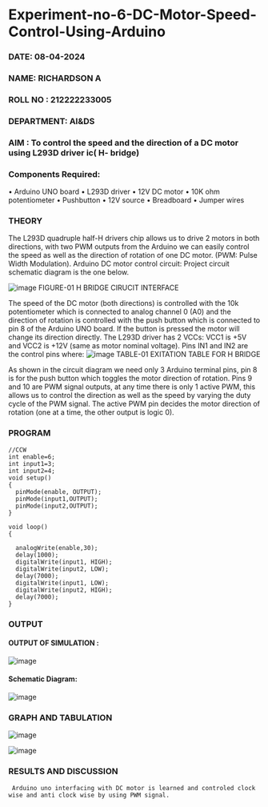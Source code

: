 

# Experiment-no-6-DC-Motor-Speed-Control-Using-Arduino

###  DATE: 08-04-2024
###  NAME: RICHARDSON A
###  ROLL NO : 212222233005
###  DEPARTMENT: AI&DS

### AIM : To control the speed and the direction of a DC motor using L293D driver ic( H- bridge)

### Components Required:
•	Arduino UNO board
•	L293D driver
•	12V DC motor
•	10K ohm potentiometer
•	Pushbutton
•	12V source
•	Breadboard
•	Jumper wires
### THEORY 
The L293D quadruple half-H drivers chip allows us to drive 2 motors in both directions, with two PWM outputs from the Arduino we can easily control the speed as well as the direction of rotation of one DC motor. (PWM: Pulse Width Modulation).
Arduino DC motor control circuit:
Project circuit schematic diagram is the one below.

![image](https://user-images.githubusercontent.com/36288975/167763051-b230c183-afc5-46f2-ba95-0f95e10dd6c9.png)
FIGURE-01 H BRIDGE CIRUCIT INTERFACE 
 
The speed of the DC motor (both directions) is controlled with the 10k potentiometer which is connected to analog channel 0 (A0) and the direction of rotation is controlled with the push button which is connected to pin 8 of the Arduino UNO board. If the button is pressed the motor will change its direction directly.
The L293D driver has 2 VCCs: VCC1 is +5V and VCC2 is +12V (same as motor nominal voltage). Pins IN1 and IN2 are the control pins where:
![image](https://user-images.githubusercontent.com/36288975/167763120-1421c2c5-8381-49eb-b376-03f6e1113b7a.png)
TABLE-01 EXITATION TABLE FOR H BRIDGE 

As shown in the circuit diagram we need only 3 Arduino terminal pins, pin 8 is for the push button which toggles the motor direction of rotation. Pins 9 and 10 are PWM signal outputs, at any time there is only 1 active PWM, this allows us to control the direction as well as the speed by varying the duty cycle of the PWM signal. The active PWM pin decides the motor direction of rotation (one at a time, the other output is logic 0).

### PROGRAM 
```
//CCW
int enable=6;
int input1=3;
int input2=4;
void setup()
{
  pinMode(enable, OUTPUT);
  pinMode(input1,OUTPUT);
  pinMode(input2,OUTPUT);
}

void loop()
{
  
  analogWrite(enable,30);
  delay(1000);
  digitalWrite(input1, HIGH);
  digitalWrite(input2, LOW);
  delay(7000);
  digitalWrite(input1, LOW);
  digitalWrite(input2, HIGH);
  delay(7000);
}
```
### OUTPUT
#### OUTPUT OF SIMULATION :
![image](https://github.com/Richard01072002/Experiment-no-7-DC-Motor-Speed-Control-Using-Arduino/assets/141472248/f8481785-b0ef-4ac6-a157-f44ed12bbf86)

#### Schematic Diagram:
![image](https://github.com/Richard01072002/Experiment-no-7-DC-Motor-Speed-Control-Using-Arduino/assets/141472248/4a7ccb73-26ab-41f4-8b7d-e3bd569b6322)

### GRAPH AND TABULATION 

![image](https://github.com/vasanthkumarch/Experiment-no-7-DC-Motor-Speed-Control-Using-Arduino/assets/36288975/07e9b28e-9a5b-47bd-a023-3c27fe00fb2b)


![image](https://github.com/vasanthkumarch/Experiment-no-7-DC-Motor-Speed-Control-Using-Arduino/assets/36288975/67ed339f-8011-4acc-b793-e5d4930639c7)



### RESULTS AND DISCUSSION 
``` Arduino uno interfacing with DC motor is learned and controled clock wise and anti clock wise by using PWM signal.```

